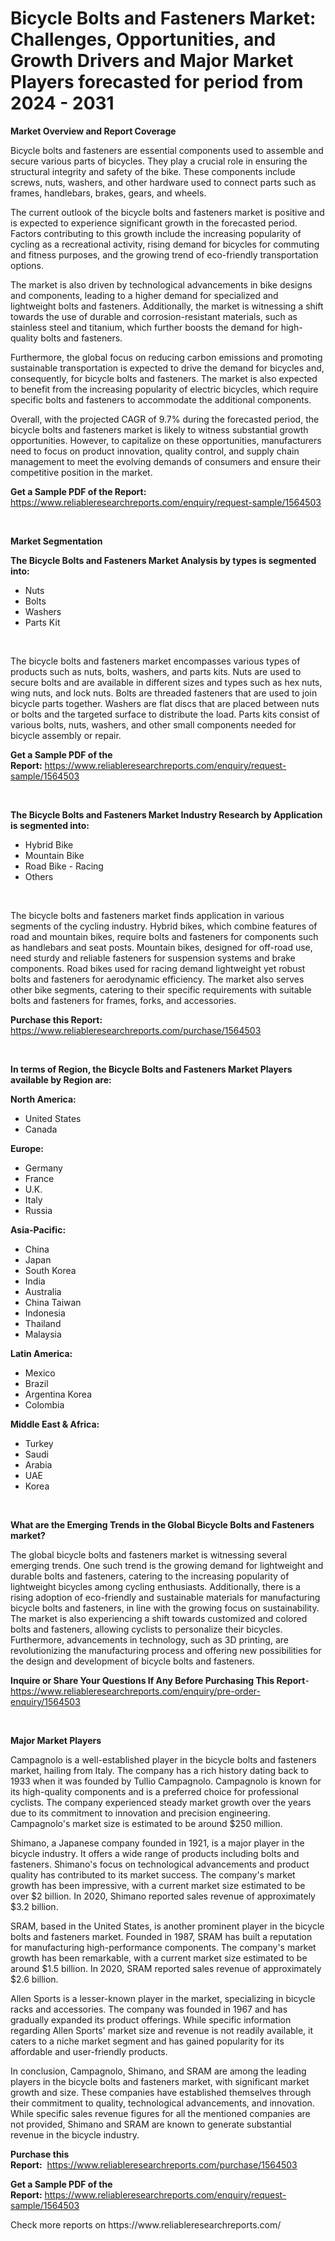 <p><h1>Bicycle Bolts and Fasteners Market: Challenges, Opportunities, and Growth Drivers and Major Market Players forecasted for period from 2024 - 2031</h1></p><p><strong>Market Overview and Report Coverage</strong></p>
<p><p>Bicycle bolts and fasteners are essential components used to assemble and secure various parts of bicycles. They play a crucial role in ensuring the structural integrity and safety of the bike. These components include screws, nuts, washers, and other hardware used to connect parts such as frames, handlebars, brakes, gears, and wheels.</p><p>The current outlook of the bicycle bolts and fasteners market is positive and is expected to experience significant growth in the forecasted period. Factors contributing to this growth include the increasing popularity of cycling as a recreational activity, rising demand for bicycles for commuting and fitness purposes, and the growing trend of eco-friendly transportation options.</p><p>The market is also driven by technological advancements in bike designs and components, leading to a higher demand for specialized and lightweight bolts and fasteners. Additionally, the market is witnessing a shift towards the use of durable and corrosion-resistant materials, such as stainless steel and titanium, which further boosts the demand for high-quality bolts and fasteners.</p><p>Furthermore, the global focus on reducing carbon emissions and promoting sustainable transportation is expected to drive the demand for bicycles and, consequently, for bicycle bolts and fasteners. The market is also expected to benefit from the increasing popularity of electric bicycles, which require specific bolts and fasteners to accommodate the additional components.</p><p>Overall, with the projected CAGR of 9.7% during the forecasted period, the bicycle bolts and fasteners market is likely to witness substantial growth opportunities. However, to capitalize on these opportunities, manufacturers need to focus on product innovation, quality control, and supply chain management to meet the evolving demands of consumers and ensure their competitive position in the market.</p></p>
<p><strong>Get a Sample PDF of the Report:</strong> <a href="https://www.reliableresearchreports.com/enquiry/request-sample/1564503">https://www.reliableresearchreports.com/enquiry/request-sample/1564503</a></p>
<p>&nbsp;</p>
<p><strong>Market Segmentation</strong></p>
<p><strong>The Bicycle Bolts and Fasteners Market Analysis by types is segmented into:</strong></p>
<p><ul><li>Nuts</li><li>Bolts</li><li>Washers</li><li>Parts Kit</li></ul></p>
<p>&nbsp;</p>
<p><p>The bicycle bolts and fasteners market encompasses various types of products such as nuts, bolts, washers, and parts kits. Nuts are used to secure bolts and are available in different sizes and types such as hex nuts, wing nuts, and lock nuts. Bolts are threaded fasteners that are used to join bicycle parts together. Washers are flat discs that are placed between nuts or bolts and the targeted surface to distribute the load. Parts kits consist of various bolts, nuts, washers, and other small components needed for bicycle assembly or repair.</p></p>
<p><strong>Get a Sample PDF of the Report:</strong>&nbsp;<a href="https://www.reliableresearchreports.com/enquiry/request-sample/1564503">https://www.reliableresearchreports.com/enquiry/request-sample/1564503</a></p>
<p>&nbsp;</p>
<p><strong>The Bicycle Bolts and Fasteners Market Industry Research by Application is segmented into:</strong></p>
<p><ul><li>Hybrid Bike</li><li>Mountain Bike</li><li>Road Bike - Racing</li><li>Others</li></ul></p>
<p>&nbsp;</p>
<p><p>The bicycle bolts and fasteners market finds application in various segments of the cycling industry. Hybrid bikes, which combine features of road and mountain bikes, require bolts and fasteners for components such as handlebars and seat posts. Mountain bikes, designed for off-road use, need sturdy and reliable fasteners for suspension systems and brake components. Road bikes used for racing demand lightweight yet robust bolts and fasteners for aerodynamic efficiency. The market also serves other bike segments, catering to their specific requirements with suitable bolts and fasteners for frames, forks, and accessories.</p></p>
<p><strong>Purchase this Report:</strong>&nbsp; <a href="https://www.reliableresearchreports.com/purchase/1564503">https://www.reliableresearchreports.com/purchase/1564503</a></p>
<p>&nbsp;</p>
<p><strong>In terms of Region, the Bicycle Bolts and Fasteners Market Players available by Region are:</strong></p>
<p>
    <p> <strong> North America: </strong>
        <ul>
            <li>United States</li>
            <li>Canada</li>
        </ul>
        </p> 
    <p> <strong> Europe: </strong>
        <ul>
            <li>Germany</li>
            <li>France</li>
            <li>U.K.</li>
            <li>Italy</li>
            <li>Russia</li>
        </ul>
        </p> 
    <p> <strong> Asia-Pacific: </strong>
        <ul>
            <li>China</li>
            <li>Japan</li>
            <li>South Korea</li>
            <li>India</li>
            <li>Australia</li>
            <li>China Taiwan</li>
            <li>Indonesia</li>
            <li>Thailand</li>
            <li>Malaysia</li>
        </ul>
        </p> 
    <p> <strong> Latin America: </strong>
        <ul>
            <li>Mexico</li>
            <li>Brazil</li>
            <li>Argentina Korea</li>
            <li>Colombia</li>
        </ul>
        </p> 
    <p> <strong> Middle East & Africa: </strong>
        <ul>
            <li>Turkey</li>
            <li>Saudi</li>
            <li>Arabia</li>
            <li>UAE</li>
            <li>Korea</li>
        </ul>
    </p>
    </p>
<p>&nbsp;</p>
<p><strong>What are the Emerging Trends in the Global Bicycle Bolts and Fasteners market?</strong></p>
<p><p>The global bicycle bolts and fasteners market is witnessing several emerging trends. One such trend is the growing demand for lightweight and durable bolts and fasteners, catering to the increasing popularity of lightweight bicycles among cycling enthusiasts. Additionally, there is a rising adoption of eco-friendly and sustainable materials for manufacturing bicycle bolts and fasteners, in line with the growing focus on sustainability. The market is also experiencing a shift towards customized and colored bolts and fasteners, allowing cyclists to personalize their bicycles. Furthermore, advancements in technology, such as 3D printing, are revolutionizing the manufacturing process and offering new possibilities for the design and development of bicycle bolts and fasteners.</p></p>
<p><strong>Inquire or Share Your Questions If Any Before Purchasing This Report</strong>- <a href="https://www.reliableresearchreports.com/enquiry/pre-order-enquiry/1564503">https://www.reliableresearchreports.com/enquiry/pre-order-enquiry/1564503</a></p>
<p>&nbsp;</p>
<p><strong>Major Market Players</strong></p>
<p><p>Campagnolo is a well-established player in the bicycle bolts and fasteners market, hailing from Italy. The company has a rich history dating back to 1933 when it was founded by Tullio Campagnolo. Campagnolo is known for its high-quality components and is a preferred choice for professional cyclists. The company experienced steady market growth over the years due to its commitment to innovation and precision engineering. Campagnolo's market size is estimated to be around $250 million.</p><p>Shimano, a Japanese company founded in 1921, is a major player in the bicycle industry. It offers a wide range of products including bolts and fasteners. Shimano's focus on technological advancements and product quality has contributed to its market success. The company's market growth has been impressive, with a current market size estimated to be over $2 billion. In 2020, Shimano reported sales revenue of approximately $3.2 billion.</p><p>SRAM, based in the United States, is another prominent player in the bicycle bolts and fasteners market. Founded in 1987, SRAM has built a reputation for manufacturing high-performance components. The company's market growth has been remarkable, with a current market size estimated to be around $1.5 billion. In 2020, SRAM reported sales revenue of approximately $2.6 billion.</p><p>Allen Sports is a lesser-known player in the market, specializing in bicycle racks and accessories. The company was founded in 1967 and has gradually expanded its product offerings. While specific information regarding Allen Sports' market size and revenue is not readily available, it caters to a niche market segment and has gained popularity for its affordable and user-friendly products.</p><p>In conclusion, Campagnolo, Shimano, and SRAM are among the leading players in the bicycle bolts and fasteners market, with significant market growth and size. These companies have established themselves through their commitment to quality, technological advancements, and innovation. While specific sales revenue figures for all the mentioned companies are not provided, Shimano and SRAM are known to generate substantial revenue in the bicycle industry.</p></p>
<p><strong>Purchase this Report:</strong>&nbsp;&nbsp;<a href="https://www.reliableresearchreports.com/purchase/1564503">https://www.reliableresearchreports.com/purchase/1564503</a></p>
<p></p>
<p><strong>Get a Sample PDF of the Report:</strong>&nbsp;<a href="https://www.reliableresearchreports.com/enquiry/request-sample/1564503">https://www.reliableresearchreports.com/enquiry/request-sample/1564503</a></p>
<p>Check more reports on https://www.reliableresearchreports.com/</p>
